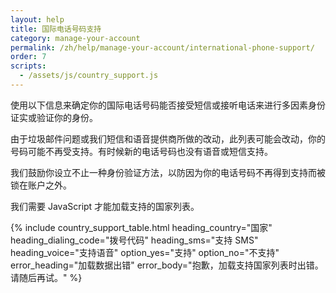 ```yaml
---
layout: help
title: 国际电话号码支持
category: manage-your-account
permalink: /zh/help/manage-your-account/international-phone-support/
order: 7 
scripts:
  - /assets/js/country_support.js
---
```

使用以下信息来确定你的国际电话号码能否接受短信或接听电话来进行多因素身份证实或验证你的身份。

由于垃圾邮件问题或我们短信和语音提供商所做的改动，此列表可能会改动，你的号码可能不再受支持。有时候新的电话号码也没有语音或短信支持。

我们鼓励你设立不止一种身份验证方法，以防因为你的电话号码不再得到支持而被锁在账户之外。

<noscript>
  我们需要 JavaScript 才能加载支持的国家列表。
</noscript>


{% include country_support_table.html
           heading_country="国家"
           heading_dialing_code="拨号代码"
           heading_sms="支持 SMS"
           heading_voice="支持语音"
           option_yes="支持"
           option_no="不支持"
           error_heading="加载数据出错"
           error_body="抱歉，加载支持国家列表时出错。请随后再试。" %}
